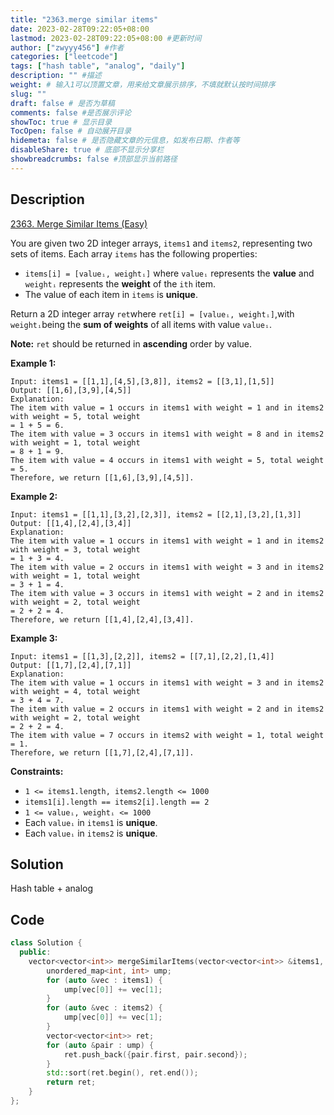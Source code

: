 ```yaml
---
title: "2363.merge similar items"
date: 2023-02-28T09:22:05+08:00
lastmod: 2023-02-28T09:22:05+08:00 #更新时间
author: ["zwyyy456"] #作者
categories: ["leetcode"]
tags: ["hash table", "analog", "daily"]
description: "" #描述
weight: # 输入1可以顶置文章，用来给文章展示排序，不填就默认按时间排序
slug: ""
draft: false # 是否为草稿
comments: false #是否展示评论
showToc: true # 显示目录
TocOpen: false # 自动展开目录
hidemeta: false # 是否隐藏文章的元信息，如发布日期、作者等
disableShare: true # 底部不显示分享栏
showbreadcrumbs: false #顶部显示当前路径
---
```

## Description
[2363. Merge Similar Items (Easy)](https://leetcode.com/problems/merge-similar-items/)

You are given two 2D integer arrays, `items1` and `items2`, representing two sets of items. Each
array `items` has the following properties:

- `items[i] = [valueᵢ, weightᵢ]` where `valueᵢ` represents the **value** and `weightᵢ` represents
the **weight** of the `ith` item.
- The value of each item in `items` is **unique**.

Return a 2D integer array `ret`where `ret[i] = [valueᵢ, weightᵢ]`,with `weightᵢ`being the **sum of
weights** of all items with value `valueᵢ`.

**Note:** `ret` should be returned in **ascending** order by value.

**Example 1:**

```
Input: items1 = [[1,1],[4,5],[3,8]], items2 = [[3,1],[1,5]]
Output: [[1,6],[3,9],[4,5]]
Explanation:
The item with value = 1 occurs in items1 with weight = 1 and in items2 with weight = 5, total weight
= 1 + 5 = 6.
The item with value = 3 occurs in items1 with weight = 8 and in items2 with weight = 1, total weight
= 8 + 1 = 9.
The item with value = 4 occurs in items1 with weight = 5, total weight = 5.
Therefore, we return [[1,6],[3,9],[4,5]].

```

**Example 2:**

```
Input: items1 = [[1,1],[3,2],[2,3]], items2 = [[2,1],[3,2],[1,3]]
Output: [[1,4],[2,4],[3,4]]
Explanation:
The item with value = 1 occurs in items1 with weight = 1 and in items2 with weight = 3, total weight
= 1 + 3 = 4.
The item with value = 2 occurs in items1 with weight = 3 and in items2 with weight = 1, total weight
= 3 + 1 = 4.
The item with value = 3 occurs in items1 with weight = 2 and in items2 with weight = 2, total weight
= 2 + 2 = 4.
Therefore, we return [[1,4],[2,4],[3,4]].
```

**Example 3:**

```
Input: items1 = [[1,3],[2,2]], items2 = [[7,1],[2,2],[1,4]]
Output: [[1,7],[2,4],[7,1]]
Explanation:
The item with value = 1 occurs in items1 with weight = 3 and in items2 with weight = 4, total weight
= 3 + 4 = 7.
The item with value = 2 occurs in items1 with weight = 2 and in items2 with weight = 2, total weight
= 2 + 2 = 4.
The item with value = 7 occurs in items2 with weight = 1, total weight = 1.
Therefore, we return [[1,7],[2,4],[7,1]].

```

**Constraints:**

- `1 <= items1.length, items2.length <= 1000`
- `items1[i].length == items2[i].length == 2`
- `1 <= valueᵢ, weightᵢ <= 1000`
- Each `valueᵢ` in `items1` is **unique**.
- Each `valueᵢ` in `items2` is **unique**.

## Solution
Hash table + analog

## Code
```cpp
class Solution {
  public:
    vector<vector<int>> mergeSimilarItems(vector<vector<int>> &items1, vector<vector<int>> &items2) {
        unordered_map<int, int> ump;
        for (auto &vec : items1) {
            ump[vec[0]] += vec[1];
        }
        for (auto &vec : items2) {
            ump[vec[0]] += vec[1];
        }
        vector<vector<int>> ret;
        for (auto &pair : ump) {
            ret.push_back({pair.first, pair.second});
        }
        std::sort(ret.begin(), ret.end());
        return ret;
    }
};
```